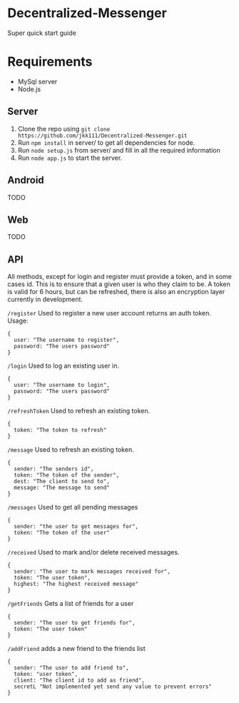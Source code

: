 # Decentralized-Messenger

Super quick start guide

# Requirements
 - MySql server
 - Node.js

## Server

 1. Clone the repo using `git clone https://github.com/jkk111/Decentralized-Messenger.git`
 2. Run `npm install` in server/ to get all dependencies for node.
 3. Run `node setup.js` from server/ and fill in all the required information
 4. Run `node app.js` to start the server.
  
## Android

TODO

## Web

TODO

## API

 All methods, except for login and register must provide a token, and in some cases id. This is to ensure that a given user is who they claim to be. A token is valid for 6 hours, but can be refreshed, there is also an encryption layer currently in development.

 `/register` Used to register a new user account returns an auth token.
 Usage: 
 ```
 {
   user: "The username to register",
   password: "The users password"
 }
 ```
 
 `/login` Used to log an existing user in.
 ```
 {
   user: "The username to login",
   password: "The users password"
 }
 ```
 
 `/refreshToken` Used to refresh an existing token.
 ```
 {
   token: "The token to refresh"
 }
 ```
 
 `/message` Used to refresh an existing token.
 ```
 {
   sender: "The senders id",
   token: "The token of the sender",
   dest: "The client to send to",
   message: "The message to send"
 }
 ```
 
 `/messages` Used to get all pending messages
 ```
 {
   sender: "the user to get messages for",
   token: "The token of the user"
 }
 ```
 
 `/received` Used to mark and/or delete received messages.
 ```
 {
   sender: "The user to mark messages received for",
   token: "The user token",
   highest: "The highest received message"
 }
 ```
 
 `/getFriends` Gets a list of friends for a user
 ```
 {
   sender: "The user to get friends for",
   token: "The user token"
 }
 ``` 
 
 `/addFriend` adds a new friend to the friends list
 ```
 {
   sender: "The user to add friend to",
   token: "user token",
   client: "The client id to add as friend",
   secretL "Not implemented yet send any value to prevent errors"
 }
 ```



